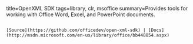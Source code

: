 title=OpenXML SDK
tags=library, clr, msoffice
summary=Provides tools for working with Office Word, Excel, and PowerPoint documents.
~~~~~~

[Source](https://github.com/officedev/open-xml-sdk) | [Docs](http://msdn.microsoft.com/en-us/library/office/bb448854.aspx)

